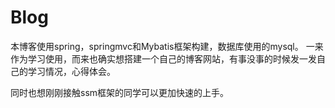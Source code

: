 # Blog
  本博客使用spring，springmvc和Mybatis框架构建，数据库使用的mysql。
  一来作为学习使用，而来也确实想搭建一个自己的博客网站，有事没事的时候发一发自己的学习情况，心得体会。
  
  同时也想刚刚接触ssm框架的同学可以更加快速的上手。

